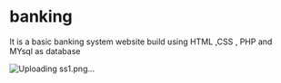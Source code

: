 # banking
It is a basic banking system website build using HTML ,CSS , PHP and MYsql as database

![Uploading ss1.png…]()
